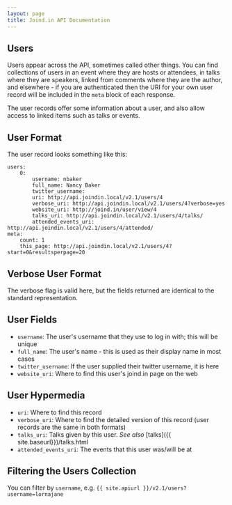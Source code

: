 ```yaml
---
layout: page
title: Joind.in API Documentation
---
```


## Users

Users appear across the API, sometimes called other things.  You can find collections of users in an event where they are hosts or attendees, in talks where they are speakers, linked from comments where they are the author, and elsewhere - if you are authenticated then the URI for your own user record will be included in the ``meta`` block of each response.

The user records offer some information about a user, and also allow access to linked items such as talks or events.

## User Format

The user record looks something like this:

~~~~
users:
    0:
        username: nbaker
        full_name: Nancy Baker
        twitter_username:
        uri: http://api.joindin.local/v2.1/users/4
        verbose_uri: http://api.joindin.local/v2.1/users/4?verbose=yes
        website_uri: http://joind.in/user/view/4
        talks_uri: http://api.joindin.local/v2.1/users/4/talks/
        attended_events_uri: http://api.joindin.local/v2.1/users/4/attended/
meta:
    count: 1
    this_page: http://api.joindin.local/v2.1/users/4?start=0&resultsperpage=20
~~~~

## Verbose User Format

The verbose flag is valid here, but the fields returned are identical to the standard representation.

## User Fields

*  ``username``: The user's username that they use to log in with; this will be unique
*  ``full_name``: The user's name - this is used as their display name in most cases
*  ``twitter_username``: If the user supplied their twitter username, it is here
*  ``website_uri``: Where to find this user's joind.in page on the web

## User Hypermedia

*  ``uri``: Where to find this record
*  ``verbose_uri``:  Where to find the detailed version of this record (user records are the same in both formats)
*  ``talks_uri``: Talks given by this user. *See also* [talks]({{ site.baseurl}})/talks.html
*  ``attended_events_uri``: The events that this user was/will be at

## Filtering the Users Collection

You can filter by ``username``, e.g. ``{{ site.apiurl }}/v2.1/users?username=lornajane``




